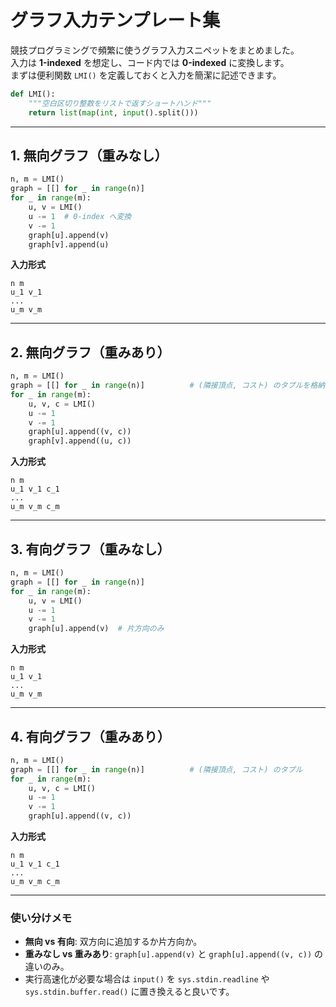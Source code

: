 # グラフ入力テンプレート集

競技プログラミングで頻繁に使うグラフ入力スニペットをまとめました。  
入力は **1-indexed** を想定し、コード内では **0-indexed** に変換します。  
まずは便利関数 `LMI()` を定義しておくと入力を簡潔に記述できます。

```python
def LMI():
    """空白区切り整数をリストで返すショートハンド"""
    return list(map(int, input().split()))
```

---

## 1. 無向グラフ（重みなし）

```python
n, m = LMI()
graph = [[] for _ in range(n)]
for _ in range(m):
    u, v = LMI()
    u -= 1  # 0-index へ変換
    v -= 1
    graph[u].append(v)
    graph[v].append(u)
```

**入力形式**

```
n m
u_1 v_1
...
u_m v_m
```

---

## 2. 無向グラフ（重みあり）

```python
n, m = LMI()
graph = [[] for _ in range(n)]          # (隣接頂点, コスト) のタプルを格納
for _ in range(m):
    u, v, c = LMI()
    u -= 1
    v -= 1
    graph[u].append((v, c))
    graph[v].append((u, c))
```

**入力形式**

```
n m
u_1 v_1 c_1
...
u_m v_m c_m
```

---

## 3. 有向グラフ（重みなし）

```python
n, m = LMI()
graph = [[] for _ in range(n)]
for _ in range(m):
    u, v = LMI()
    u -= 1
    v -= 1
    graph[u].append(v)  # 片方向のみ
```

**入力形式**

```
n m
u_1 v_1
...
u_m v_m
```

---

## 4. 有向グラフ（重みあり）

```python
n, m = LMI()
graph = [[] for _ in range(n)]          # (隣接頂点, コスト) のタプル
for _ in range(m):
    u, v, c = LMI()
    u -= 1
    v -= 1
    graph[u].append((v, c))
```

**入力形式**

```
n m
u_1 v_1 c_1
...
u_m v_m c_m
```

---

### 使い分けメモ

- **無向 vs 有向**: 双方向に追加するか片方向か。
- **重みなし vs 重みあり**: `graph[u].append(v)` と `graph[u].append((v, c))` の違いのみ。
- 実行高速化が必要な場合は `input()` を `sys.stdin.readline` や `sys.stdin.buffer.read()` に置き換えると良いです。
